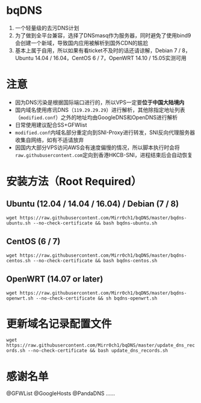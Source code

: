 # bqDNS
1. 一个轻量级的去污DNS计划
2. 为了做到全平台兼容，选择了DNSmasq作为服务器，同时避免了使用bind9会创建一个新域，导致国内应用被解析到国外CDN的尴尬
3. 基本上属于自用，所以如果有看ticket不及时的话还请谅解，Debian 7 / 8，Ubuntu 14.04 / 16.04，CentOS 6 / 7，OpenWRT 14.10 / 15.05实测可用

# 注意
* 因为DNS污染是根据国际端口进行的，所以VPS一定要**位于中国大陆境内**
* 国内域名使用疼讯DNS（`119.29.29.29`）进行解析，其他除指定地址列表（`modified.conf`）之外的地址均由GoogleDNS和OpenDNS进行解析
* 日常使用建议配合SS+GFWlist
* `modified.conf`内域名部分重定向到SNI-Proxy进行转发，SNI反向代理服务器收集自网络，如有不适请放弃
* 因国内大部分VPS访问AWS会有速度偏慢的情况，所以脚本执行时会将`raw.githubusercontent.com`定向到香港HKCB-SNI，进程结束后会自动恢复

# 安装方法（Root Required）
## Ubuntu (12.04 / 14.04 / 16.04) / Debian (7 / 8)
`wget https://raw.githubusercontent.com/Mirr0ch1/bqDNS/master/bqdns-ubuntu.sh --no-check-certificate && bash bqdns-ubuntu.sh`

## CentOS (6 / 7)
`wget https://raw.githubusercontent.com/Mirr0ch1/bqDNS/master/bqdns-centos.sh --no-check-certificate && bash bqdns-centos.sh`

## OpenWRT (14.07 or later)
`wget https://raw.githubusercontent.com/Mirr0ch1/bqDNS/master/bqdns-openwrt.sh --no-check-certificate && sh bqdns-openwrt.sh`

# 更新域名记录配置文件
`wget https://raw.githubusercontent.com/Mirr0ch1/bqDNS/master/update_dns_records.sh --no-check-certificate && bash update_dns_records.sh`

# 感谢名单
@GFWList @GoogleHosts @PandaDNS ……
